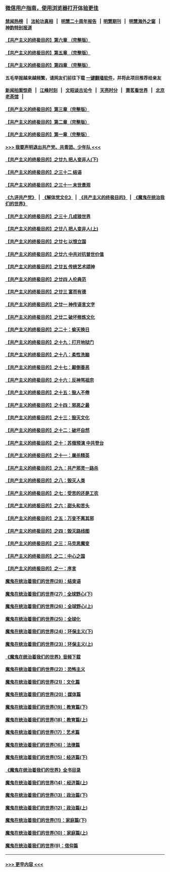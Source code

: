 ### [微信用户指南，使用浏览器打开体验更佳](https://github.com/gfw-breaker/banned-news1/blob/master/indexes/wechat-guide.md?t=0)
#### [禁闻热榜](热点新闻.md?t=0)  &nbsp;&nbsp;|&nbsp;&nbsp; [法轮功真相](https://github.com/gfw-breaker/truth/blob/master/README.md?t=0) &nbsp;&nbsp;|&nbsp;&nbsp; [明慧二十周年报告](https://github.com/gfw-breaker/mh-reports/blob/master/README.md?t=0) &nbsp;&nbsp;|&nbsp;&nbsp;[明慧期刊](https://github.com/gfw-breaker/mh-qikan) &nbsp;&nbsp;|&nbsp;&nbsp; [明慧海外之窗](https://github.com/gfw-breaker/mh-news/blob/master/README.md?t=0) &nbsp;&nbsp;|&nbsp;&nbsp; [神韵特别报道](https://github.com/gfw-breaker/mh-news/blob/master/shenyun.md?t=0)
#### [【共产主义的终极目的】第六章 （完整版）](../pages/nsc422/n11428913.md?t=02070733) 
#### [【共产主义的终极目的】第五章 （完整版）](../pages/nsc422/n11428912.md?t=02070733) 
#### [【共产主义的终极目的】第四章 （完整版）](../pages/nsc422/n11428907.md?t=02070733) 
#### 五毛举报越来越频繁，请网友们前往下载 [一键翻墙软件](https://github.com/gfw-breaker/ssr-accounts)，并将此项目推荐给亲友
#### [新闻拍案惊奇](https://github.com/gfw-breaker/banned-news1/blob/master/pages/link4.md) &nbsp;&nbsp;|&nbsp;&nbsp; [江峰时刻](https://github.com/gfw-breaker/banned-news1/blob/master/pages/link4.md) &nbsp;&nbsp;|&nbsp;&nbsp; [文昭谈古论今](https://github.com/gfw-breaker/banned-news1/blob/master/pages/link4.md) &nbsp;&nbsp;|&nbsp;&nbsp; [天亮时分](https://github.com/gfw-breaker/banned-news1/blob/master/pages/link4.md) &nbsp;&nbsp;|&nbsp;&nbsp; [萧茗看世界](https://github.com/gfw-breaker/banned-news1/blob/master/pages/link4.md) &nbsp;&nbsp;|&nbsp;&nbsp; [北京老茶馆](https://github.com/gfw-breaker/banned-news1/blob/master/pages/link4.md) &nbsp;&nbsp;|&nbsp;&nbsp; 
#### [【共产主义的终极目的】第三章（完整版）](../pages/nsc422/n11428848.md?t=02070733) 
#### [【共产主义的终极目的】第二章（完整版）](../pages/nsc422/n11428831.md?t=02070733) 
#### [【共产主义的终极目的】第一章（完整版）](../pages/nsc422/n11417651.md?t=02070733) 
#### [>>> 我要声明退出共产党、共青团、少年队 <<<](https://github.com/begood0513/goodnews/blob/master/quit/letter.md) 
#### [【共产主义的终极目的】之廿九 把人变非人(下)](../pages/nsc422/n11344140.md?t=02070733) 
#### [【共产主义的终极目的】之三十二 结语](../pages/nsc422/n11360535.md?t=02070733) 
#### [【共产主义的终极目的】之三十一 末世景观](../pages/nsc422/n11351129.md?t=02070733) 
#### [《九评共产党》](https://github.com/begood0513/9ping.md/blob/master/README.md) &nbsp;|&nbsp; [《解体党文化》](../../../../jtdwh.md/blob/master/README.md)  &nbsp;|&nbsp; [《共产主义的终极目的》](../../../../gczydzjmd.md/blob/master/README.md) &nbsp;|&nbsp; [《魔鬼在统治我们的世界》](../../../../mgztzwmdsj.md/blob/master/README.md) 
#### [【共产主义的终极目的】之三十 几成狼世界](../pages/nsc422/n11348280.md?t=02070733) 
#### [【共产主义的终极目的】之廿八 把人变非人(上)](../pages/nsc422/n11340492.md?t=02070733) 
#### [【共产主义的终极目的】之廿七 以恨立国](../pages/nsc422/n11336944.md?t=02070733) 
#### [【共产主义的终极目的】之廿六 中共对抗普世价值](../pages/nsc422/n11324785.md?t=02070733) 
#### [【共产主义的终极目的】之廿五 传统艺术颂神](../pages/nsc422/n11296396.md?t=02070733) 
#### [【共产主义的终极目的】之廿四 人伦典范](../pages/nsc422/n11296397.md?t=02070733) 
#### [【共产主义的终极目的】之廿三 富而有德](../pages/nsc422/n11283598.md?t=02070733) 
#### [【共产主义的终极目的】之廿一 神传语言文字](../pages/nsc422/n11263265.md?t=02070733) 
#### [【共产主义的终极目的】之廿二 破坏修炼文化](../pages/nsc422/n11245728.md?t=02070733) 
#### [【共产主义的终极目的】之二十：偷天换日](../pages/nsc422/n11238846.md?t=02070733) 
#### [【共产主义的终极目的】之十九：打开地狱门](../pages/nsc422/n11206376.md?t=02070733) 
#### [【共产主义的终极目的】之十八：柔性洗脑](../pages/nsc422/n11199994.md?t=02070733) 
#### [【共产主义的终极目的】之十七：颠倒善恶](../pages/nsc422/n11179782.md?t=02070733) 
#### [【共产主义的终极目的】之十六：反神骂祖宗](../pages/nsc422/n11166798.md?t=02070733) 
#### [【共产主义的终极目的】之十五：毁人不倦](../pages/nsc422/n11166792.md?t=02070733) 
#### [【共产主义的终极目的】之十四：邪恶之最](../pages/nsc422/n11150249.md?t=02070733) 
#### [【共产主义的终极目的】之十三：毁灭文化](../pages/nsc422/n11135227.md?t=02070733) 
#### [【共产主义的终极目的】之十二：破坏自然](../pages/nsc422/n11135214.md?t=02070733) 
#### [【共产主义的终极目的】之十：苏俄预演 中共登台](../pages/nsc422/n11118424.md?t=02070733) 
#### [【共产主义的终极目的】之十一：屠杀精英](../pages/nsc422/n11118442.md?t=02070733) 
#### [【共产主义的终极目的】之九：共产邪灵一路杀](../pages/nsc422/n11114139.md?t=02070733) 
#### [【共产主义的终极目的】之八：毁灭人类](../pages/nsc422/n11108503.md?t=02070733) 
#### [【共产主义的终极目的】之七：受苦的还是工农](../pages/nsc422/n11101809.md?t=02070733) 
#### [【共产主义的终极目的】之六：甜头和苦头](../pages/nsc422/n11096971.md?t=02070733) 
#### [【共产主义的终极目的】之五：万变不离其邪](../pages/nsc422/n11091285.md?t=02070733) 
#### [【共产主义的终极目的】之四：毁灭路线图](../pages/nsc422/n11086284.md?t=02070733) 
#### [【共产主义的终极目的】之三：马克思魔变](../pages/nsc422/n11061941.md?t=02070733) 
#### [【共产主义的终极目的】之二：中心之国](../pages/nsc422/n11047728.md?t=02070733) 
#### [【共产主义的终极目的】之一：序言](../pages/nsc422/n11086077.md?t=02070733) 
#### [魔鬼在统治着我们的世界(28)：结束语](../pages/nsc422/n10936246.md?t=02070733) 
#### [魔鬼在统治着我们的世界(27)：全球野心(下)](../pages/nsc422/n10928319.md?t=02070733) 
#### [魔鬼在统治着我们的世界(26)：全球野心(上)](../pages/nsc422/n10900318.md?t=02070733) 
#### [魔鬼在统治着我们的世界(25)：全球化](../pages/nsc422/n10788205.md?t=02070733) 
#### [魔鬼在统治着我们的世界(24)：环保主义(下)](../pages/nsc422/n10695307.md?t=02070733) 
#### [魔鬼在统治着我们的世界(23)：环保主义(上)](../pages/nsc422/n10688613.md?t=02070733) 
#### [《魔鬼在统治着我们的世界》音频下载](../pages/nsc422/n10635553.md?t=02070733) 
#### [魔鬼在统治着我们的世界(22)：恐怖主义](../pages/nsc422/n10614727.md?t=02070733) 
#### [魔鬼在统治着我们的世界(21)：文化篇](../pages/nsc422/n10597706.md?t=02070733) 
#### [魔鬼在统治着我们的世界(20)：媒体篇](../pages/nsc422/n10586579.md?t=02070733) 
#### [魔鬼在统治着我们的世界(19)：教育篇(下)](../pages/nsc422/n10564808.md?t=02070733) 
#### [魔鬼在统治着我们的世界(18)：教育篇(上)](../pages/nsc422/n10526970.md?t=02070733) 
#### [魔鬼在统治着我们的世界(17)：艺术篇](../pages/nsc422/n10499093.md?t=02070733) 
#### [魔鬼在统治着我们的世界(16)：法律篇](../pages/nsc422/n10485969.md?t=02070733) 
#### [魔鬼在统治着我们的世界(15)：经济篇(下)](../pages/nsc422/n10469975.md?t=02070733) 
#### [《魔鬼在统治着我们的世界》全书目录](../pages/nsc422/n10464261.md?t=02070733) 
#### [魔鬼在统治着我们的世界(14)：经济篇(上)](../pages/nsc422/n10457370.md?t=02070733) 
#### [魔鬼在统治着我们的世界(13)：政治篇(下)](../pages/nsc422/n10448270.md?t=02070733) 
#### [魔鬼在统治着我们的世界(12)：政治篇(上)](../pages/nsc422/n10444576.md?t=02070733) 
#### [魔鬼在统治着我们的世界(11)：家庭篇(下)](../pages/nsc422/n10440961.md?t=02070733) 
#### [魔鬼在统治着我们的世界(10)：家庭篇(上)](../pages/nsc422/n10435448.md?t=02070733) 
#### [魔鬼在统治着我们的世界(9)：信仰篇](../pages/nsc422/n10432159.md?t=02070733) 

----
#### [ >>> 更早内容 <<< ](../indexes/nsc422-earlier.md)
